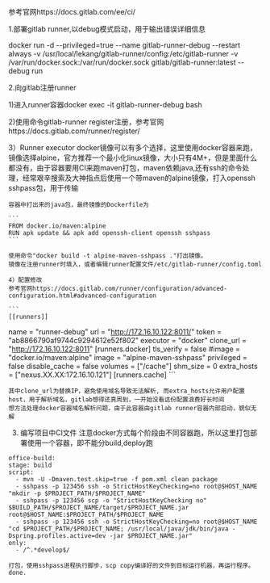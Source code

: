 参考官网https://docs.gitlab.com/ee/ci/

1.部署gitlab runner,以debug模式启动，用于输出错误详细信息

docker run -d --privileged=true --name gitlab-runner-debug --restart always -v /usr/local/lekang/gitlab-runner/config:/etc/gitlab-runner -v /var/run/docker.sock:/var/run/docker.sock gitlab/gitlab-runner:latest --debug run

2.向gitlab注册runner

  1)进入runner容器docker exec -it gitlab-runner-debug bash
  
  2)使用命令gitlab-runner register注册，参考官网https://docs.gitlab.com/runner/register/
  
  3）Runner executor docker镜像可以有多个选择，这里使用docker容器来跑，镜像选择alpine，官方推荐一个最小化linux镜像，大小只有4M+，但是里面什么都没有，由于容器要用CI来跑maven打包，maven依赖java,还有ssh的命令处理，经常艰辛搜索及大神指点后使用一个带maven的alpine镜像，打入openssh sshpass包，用于传输
  
    容器中打出来的java包，最终镜像的Dockerfile为
    
    ```
    FROM docker.io/maven:alpine
    RUN apk update && apk add openssh-client openssh sshpass
    ```
    
    使用命令"docker build -t alpine-maven-sshpass ."打出镜像。
    镜像在注册runner时填入，或者编辑runner配置文件/etc/gitlab-runner/config.toml
    
    4）配置修改
    参考官网https://docs.gitlab.com/runner/configuration/advanced-configuration.html#advanced-configuration
    
    ```
    [[runners]]
  name = "runner-debug"
  url = "http://172.16.10.122:8011/"
  token = "ab8866790af9744c9294612e52f802"
  executor = "docker"
  clone_url = "http://172.16.10.122:8011"
  [runners.docker]
    tls_verify = false
    #image = "docker.io/maven:alpine"
    image = "alpine-maven-sshpass"
    privileged = false
    disable_cache = false
    volumes = ["/cache"]
    shm_size = 0
    extra_hosts = ["nexus.XX.XX:172.16.10.121"]
  [runners.cache]
    ```
    
    其中clone_url为替换IP，避免使用域名导致无法解析, 而extra_hosts允许用户配置host，用于解析域名，gitlab想得还真周到，一开始没看这份配置浪费好长时间
    想方法处理docker容器域名解析问题，由于此容器由gitlab runner容器内部启动，貌似无解
3. 编写项目中CI文件
  注意docker方式每个阶段由不同容器跑，所以这里打包部署使用一个容器，即不能分build,deploy跑
  ```
  office-build:
  stage: build
  script:
    - mvn -U -Dmaven.test.skip=true -f pom.xml clean package
    - sshpass -p 123456 ssh -o StrictHostKeyChecking=no root@$HOST_NAME "mkdir -p $PROJECT_PATH/$PROJECT_NAME"
    - sshpass -p 123456 scp -o "StrictHostKeyChecking no" $BUILD_PATH/$PROJECT_NAME/target/$PROJECT_NAME.jar root@$HOST_NAME:$PROJECT_PATH/$PROJECT_NAME
    - sshpass -p 123456 ssh -o StrictHostKeyChecking=no root@$HOST_NAME "cd $PROJECT_PATH/$PROJECT_NAME; /usr/local/java/jdk/bin/java -Dspring.profiles.active=dev -jar $PROJECT_NAME.jar"
  only:
    - /^.*develop$/
  ```
    打包，使用sshpass进程执行脚步，scp copy编译好的文件到目标运行机器，再运行程序。
    done.
